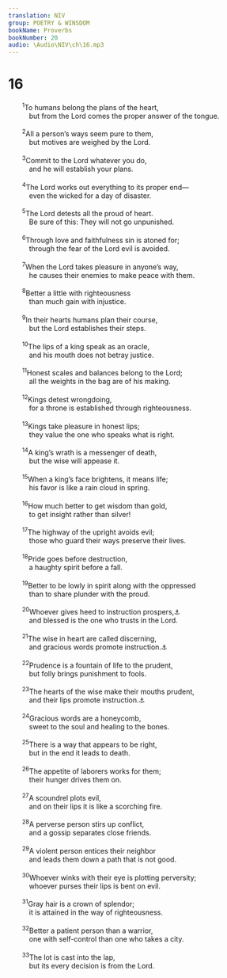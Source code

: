 ```yaml
---
translation: NIV
group: POETRY & WINSDOM
bookName: Proverbs 
bookNumber: 20
audio: \Audio\NIV\ch\16.mp3
---
```


<div class="title"><h1>16</h1></div>
<span class="verse ch_16_1">  <sup>1</sup>To humans belong the plans of the heart, <br/>   but from the Lord comes the proper answer of the tongue. <br/><br/></span>
<span class="verse ch_16_2">  <sup>2</sup>All a person’s ways seem pure to them, <br/>   but motives are weighed by the Lord. <br/><br/></span>
<span class="verse ch_16_3">  <sup>3</sup>Commit to the Lord whatever you do, <br/>   and he will establish your plans. <br/><br/></span>
<span class="verse ch_16_4">  <sup>4</sup>The Lord works out everything to its proper end— <br/>   even the wicked for a day of disaster. <br/><br/></span>
<span class="verse ch_16_5">  <sup>5</sup>The Lord detests all the proud of heart. <br/>   Be sure of this: They will not go unpunished. <br/><br/></span>
<span class="verse ch_16_6">  <sup>6</sup>Through love and faithfulness sin is atoned for; <br/>   through the fear of the Lord evil is avoided. <br/><br/></span>
<span class="verse ch_16_7">  <sup>7</sup>When the Lord takes pleasure in anyone’s way, <br/>   he causes their enemies to make peace with them. <br/><br/></span>
<span class="verse ch_16_8">  <sup>8</sup>Better a little with righteousness <br/>   than much gain with injustice. <br/><br/></span>
<span class="verse ch_16_9">  <sup>9</sup>In their hearts humans plan their course, <br/>   but the Lord establishes their steps. <br/><br/></span>
<span class="verse ch_16_10">  <sup>10</sup>The lips of a king speak as an oracle, <br/>   and his mouth does not betray justice. <br/><br/></span>
<span class="verse ch_16_11">  <sup>11</sup>Honest scales and balances belong to the Lord; <br/>   all the weights in the bag are of his making. <br/><br/></span>
<span class="verse ch_16_12">  <sup>12</sup>Kings detest wrongdoing, <br/>   for a throne is established through righteousness. <br/><br/></span>
<span class="verse ch_16_13">  <sup>13</sup>Kings take pleasure in honest lips; <br/>   they value the one who speaks what is right. <br/><br/></span>
<span class="verse ch_16_14">  <sup>14</sup>A king’s wrath is a messenger of death, <br/>   but the wise will appease it. <br/><br/></span>
<span class="verse ch_16_15">  <sup>15</sup>When a king’s face brightens, it means life; <br/>   his favor is like a rain cloud in spring. <br/><br/></span>
<span class="verse ch_16_16">  <sup>16</sup>How much better to get wisdom than gold, <br/>   to get insight rather than silver! <br/><br/></span>
<span class="verse ch_16_17">  <sup>17</sup>The highway of the upright avoids evil; <br/>   those who guard their ways preserve their lives. <br/><br/></span>
<span class="verse ch_16_18">  <sup>18</sup>Pride goes before destruction, <br/>   a haughty spirit before a fall. <br/><br/></span>
<span class="verse ch_16_19">  <sup>19</sup>Better to be lowly in spirit along with the oppressed <br/>   than to share plunder with the proud. <br/><br/></span>
<span class="verse ch_16_20">  <sup>20</sup>Whoever gives heed to instruction prospers,<a data-toggle="tooltip" data-placement="bottom" title="Or whoever speaks prudently finds what is good">⚓</a><br/>   and blessed is the one who trusts in the Lord. <br/><br/></span>
<span class="verse ch_16_21">  <sup>21</sup>The wise in heart are called discerning, <br/>   and gracious words promote instruction.<a data-toggle="tooltip" data-placement="bottom" title="Or words make a person persuasive">⚓</a><br/><br/></span>
<span class="verse ch_16_22">  <sup>22</sup>Prudence is a fountain of life to the prudent, <br/>   but folly brings punishment to fools. <br/><br/></span>
<span class="verse ch_16_23">  <sup>23</sup>The hearts of the wise make their mouths prudent, <br/>   and their lips promote instruction.<a data-toggle="tooltip" data-placement="bottom" title="Or prudent / and make their lips persuasive">⚓</a><br/><br/></span>
<span class="verse ch_16_24">  <sup>24</sup>Gracious words are a honeycomb, <br/>   sweet to the soul and healing to the bones. <br/><br/></span>
<span class="verse ch_16_25">  <sup>25</sup>There is a way that appears to be right, <br/>   but in the end it leads to death. <br/><br/></span>
<span class="verse ch_16_26">  <sup>26</sup>The appetite of laborers works for them; <br/>   their hunger drives them on. <br/><br/></span>
<span class="verse ch_16_27">  <sup>27</sup>A scoundrel plots evil, <br/>   and on their lips it is like a scorching fire. <br/><br/></span>
<span class="verse ch_16_28">  <sup>28</sup>A perverse person stirs up conflict, <br/>   and a gossip separates close friends. <br/><br/></span>
<span class="verse ch_16_29">  <sup>29</sup>A violent person entices their neighbor <br/>   and leads them down a path that is not good. <br/><br/></span>
<span class="verse ch_16_30">  <sup>30</sup>Whoever winks with their eye is plotting perversity; <br/>   whoever purses their lips is bent on evil. <br/><br/></span>
<span class="verse ch_16_31">  <sup>31</sup>Gray hair is a crown of splendor; <br/>   it is attained in the way of righteousness. <br/><br/></span>
<span class="verse ch_16_32">  <sup>32</sup>Better a patient person than a warrior, <br/>   one with self-control than one who takes a city. <br/><br/></span>
<span class="verse ch_16_33">  <sup>33</sup>The lot is cast into the lap, <br/>   but its every decision is from the Lord. <br/><br/></span>
